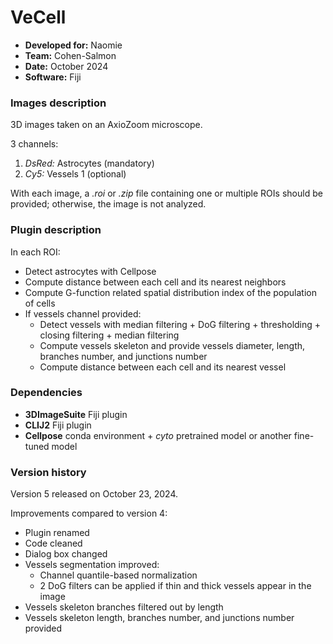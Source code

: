 # VeCell

* **Developed for:** Naomie
* **Team:** Cohen-Salmon
* **Date:** October 2024
* **Software:** Fiji


### Images description

3D images taken on an AxioZoom microscope.

3 channels:
  1. *DsRed:* Astrocytes (mandatory)
  2. *Cy5:* Vessels 1 (optional)
  
With each image, a *.roi* or *.zip* file containing one or multiple ROIs should be provided; otherwise, the image is not analyzed.

### Plugin description

In each ROI:
* Detect astrocytes with Cellpose
* Compute distance between each cell and its nearest neighbors
* Compute G-function related spatial distribution index of the population of cells
* If vessels channel provided:
  * Detect vessels with median filtering + DoG filtering + thresholding + closing filtering + median filtering
  * Compute vessels skeleton and provide vessels diameter, length, branches number, and junctions number
  * Compute distance between each cell and its nearest vessel


### Dependencies

* **3DImageSuite** Fiji plugin
* **CLIJ2** Fiji plugin
* **Cellpose** conda environment + *cyto* pretrained model or another fine-tuned model

### Version history

Version 5 released on October 23, 2024.

Improvements compared to version 4:
* Plugin renamed
* Code cleaned
* Dialog box changed
* Vessels segmentation improved:
  * Channel quantile-based normalization
  * 2 DoG filters can be applied if thin and thick vessels appear in the image
* Vessels skeleton branches filtered out by length
* Vessels skeleton length, branches number, and junctions number provided
